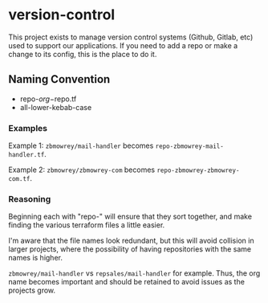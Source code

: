 # version-control

This project exists to manage version control systems (Github, Gitlab, etc) used to
support our applications. If you need to add a repo or make a change to its config,
this is the place to do it. 

## Naming Convention

* repo-$org-$repo.tf
* all-lower-kebab-case

### Examples

Example 1: `zbmowrey/mail-handler` becomes `repo-zbmowrey-mail-handler.tf`.

Example 2: `zbmowrey/zbmowrey-com` becomes `repo-zbmowrey-zbmowrey-com.tf`.

### Reasoning

Beginning each with "repo-" will ensure that they sort together, and make finding the various
terraform files a little easier. 

I'm aware that the file names look redundant, but this will avoid collision in larger
projects, where the possibility of having repositories with the same names is higher.


`zbmowrey/mail-handler` vs `repsales/mail-handler` for example. Thus, the org name becomes
important and should be retained to avoid issues as the projects grow. 